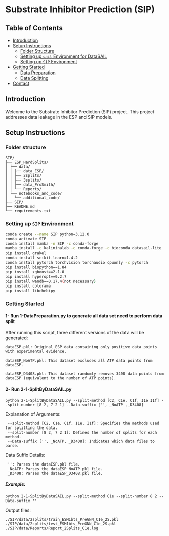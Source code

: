 # Substrate Inhibitor Prediction (SIP)

## Table of Contents

- [Introduction](#introduction)
- [Setup Instructions](#setup-instructions)
  - [Folder Structure](#folder-structure)
  - [Setting up `sail` Environment for DataSAIL](#setting-up-sail-environment-for-datasail)
  - [Setting up `SIP` Environment](#setting-up-sip-environment)
- [Getting Started](#getting-started)
  - [Data Preparation](#1-run-1-datapreparation.py)
  - [Data Splitting](#2-run-2-1-splitbydatasail.py)
- [Contact](#contact)

## Introduction

Welcome to the Substrate Inhibitor Prediction (SIP) project. This project addresses data leakage in the ESP and SIP models. 

## Setup Instructions
###  Folder structure
```
SIP/
├── ESP_HardSplits/
│ ├── data/
│ │ ├── data_ESP/
│ │ ├── 2splits/
│ │ ├── 3splits/
│ │ ├── data_ProSmith/
│ │ └── Reports/
│ └── notebooks_and_code/
│   └── additional_code/
├── SIP/
├── README.md
└── requirements.txt
```

### Setting up `SIP` Environment

```bash
conda create --name SIP python=3.12.0
conda activate SIP
conda install mamba -n SIP -c conda-forge
mamba install -c kalininalab -c conda-forge -c bioconda datasail-lite
pip install grakel
conda install scikit-learn=1.4.2 
conda install pytorch torchvision torchaudio cpuonly -c pytorch
pip install biopython==1.84
pip install xgboost==2.1.0
pip install hyperopt==0.2.7
pip install wandb==0.17.4(not necessary)
pip install colorama
pip install libchebipy
```

### Getting Started

#### 1- Run 1-DataPreparation.py to generate all data set need to perform data split
After running this script, three different versions of the data will be generated:

    dataESP.pkl: Original ESP data containing only positive data points with experimental evidence.

    dataESP_NoATP.pkl: This dataset excludes all ATP data points from dataESP.

    dataESP_D3408.pkl: This dataset randomly removes 3408 data points from dataESP (equivalent to the number of ATP points).


#### 2- Run 2-1-SplitByDataSAIL.py
```
python 2-1-SplitByDataSAIL.py --split-method [C2, C1e, C1f, I1e I1f] --split-number [8 2, 7 2 1] --Data-suffix ['', _NoATP ,_D3408]
```
Explanation of Arguments:

     --split-method [C2, C1e, C1f, I1e, I1f]: Specifies the methods used for splitting the data.
     --split-number [8 2, 7 2 1]: Defines the number of splits for each method.
     --Data-suffix ['', _NoATP, _D3408]: Indicates which data files to parse.

Data Suffix Details:

     '': Parses the dataESP.pkl file.
     _NoATP: Parses the dataESP_NoATP.pkl file.
     _D3408: Parses the dataESP_D3408.pkl file.

##### Example:
```
python 2-1-SplitByDataSAIL.py --split-method C1e --split-number 8 2 --Data-suffix ''
```
Output files:
```
./SIP/data/2splits/train_ESM1bts_PreGNN_C1e_2S.pkl
./SIP/data/2splits/test_ESM1bts_PreGNN_C1e_2S.pkl
./SIP/data/Reports/Report_2Splits_C1e.log
```
